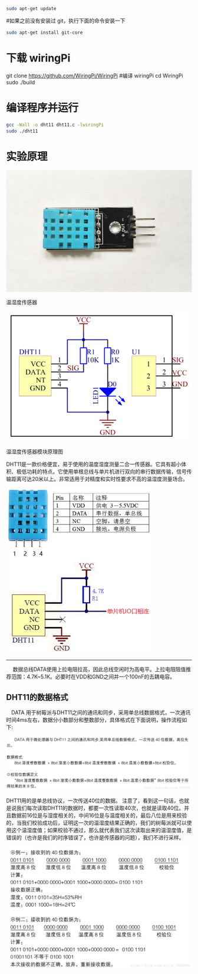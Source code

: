 ```bash
sudo apt-get update
```



#如果之前没有安装过 git，执行下面的命令安装一下
```bash
sudo apt-get install git-core
```



# 下载 wiringPi

git clone https://github.com/WiringPi/WiringPi
#编译 wiringPi
cd WiringPi
sudo ./build

# 编译程序并运行

```bash
gcc -Wall -o dht11 dht11.c -lwiringPi
sudo ./dht11
```



# 实验原理

![](img\12472291-c9ce819fb1cb816f.jpg)

温湿度传感器

![](img\12472291-5e45de960a3e7a60.png)

温湿度传感器模块原理图

DHT11是一款价格便宜，易于使用的温度湿度测量二合一传感器。它具有超小体积、极低功耗的特点。它使用单根总线与单片机进行双向的串行数据传输，信号传输距离可达20米以上。非常适用于对精度和实时性要求不高的温湿度测量场合。

![](img\12472291-7f9f86a8c2ff7842.png)

------

  数据总线DATA使用上拉电阻拉高，因此总线空闲时为高电平。上拉电阻阻值推荐范围：4.7K~5.1K。必要时在VDD和GND之间并一个100nF的去耦电容。

## DHT11的数据格式

 DATA 用于树莓派与DHT11之间的通讯和同步，采用单总线数据格式，一次通讯时间4ms左右，数据分小数部分和整数部分，具体格式在下面说明，操作流程如下:

![](img\12472291-030c8753727ce089.png)

DHT11用的是单总线协议，一次传送40位的数据。     注意了，看到这一句话，也就是说我们每次读取DHT11的数据时，都要一次性读取40次，也就是读取40位。并且数据前16位是与湿度相关的，中间16位是与温度相关的，最后八位是用来校验的，当我们校验成功后，证明这一次的温湿度结果正确的，我们的树莓派就可以使用这个温湿度值；如果校验不通过，那么就代表我们这次读取出来的温湿度值，是错误的（也许是我们的时序错误了，也许是传感器的问题），我们不进行采样。

![](img\12472291-8d7161f9a9cd2859.png)

